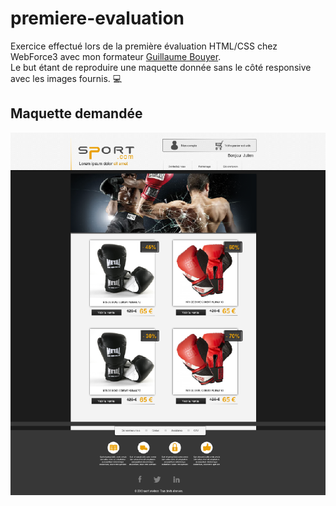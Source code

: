 # premiere-evaluation

Exercice effectué lors de la première évaluation HTML/CSS chez WebForce3 avec mon formateur [Guillaume Bouyer](https://www.linkedin.com/in/guillaume-bouyer-872034175/).<br>
Le but étant de reproduire une maquette donnée sans le côté responsive avec les images fournis. :computer:<br>

## Maquette demandée
![Maquette demandée](eval-html-css-intermediaire/images/graphisme-catalogue.png)
